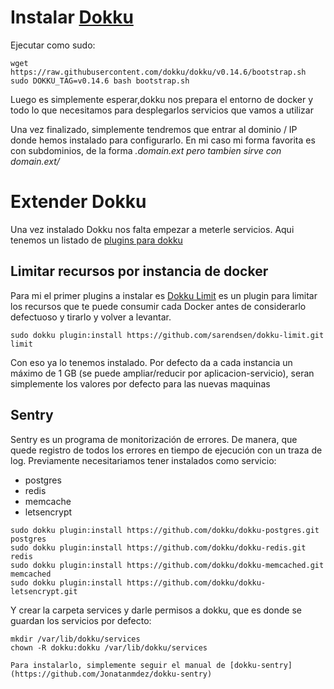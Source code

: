 # Instalar [Dokku](https://github.com/dokku/dokku)

Ejecutar como sudo:

```
wget https://raw.githubusercontent.com/dokku/dokku/v0.14.6/bootstrap.sh
sudo DOKKU_TAG=v0.14.6 bash bootstrap.sh
```

Luego es simplemente esperar,dokku nos prepara el entorno de docker y 
todo lo que necesitamos para desplegarlos servicios que vamos a utilizar 

Una vez finalizado, simplemente tendremos que entrar al dominio / IP 
donde hemos instalado para configurarlo. En mi caso mi forma favorita
es con subdominios, de la forma *.domain.ext pero tambien sirve con domain.ext/*

# Extender Dokku

Una vez instalado Dokku nos falta empezar a meterle servicios. Aqui tenemos un listado de [plugins para dokku](https://github.com/dokku/dokku/blob/master/docs/community/plugins.md)

## Limitar recursos por instancia de docker

Para mi el primer plugins a instalar es [Dokku Limit](https://github.com/sarendsen/dokku-limit) es un plugin para limitar los recursos que te puede consumir cada Docker antes de considerarlo defectuoso y tirarlo y volver a levantar. 

```
sudo dokku plugin:install https://github.com/sarendsen/dokku-limit.git limit
```

Con eso ya lo tenemos instalado. Por defecto da a cada instancia un máximo de 1 GB (se puede ampliar/reducir por aplicacion-servicio), seran simplemente los valores por defecto para las nuevas maquinas

## Sentry 

Sentry es un programa de monitorización de errores. De manera, que quede registro de todos los errores en tiempo de ejecución con un traza de log. Previamente necesitariamos tener instalados como servicio:
* postgres
* redis
* memcache
* letsencrypt

```
sudo dokku plugin:install https://github.com/dokku/dokku-postgres.git postgres
sudo dokku plugin:install https://github.com/dokku/dokku-redis.git redis
sudo dokku plugin:install https://github.com/dokku/dokku-memcached.git memcached
sudo dokku plugin:install https://github.com/dokku/dokku-letsencrypt.git
```
Y crear la carpeta services y darle permisos a dokku, que es donde se guardan los servicios por defecto:
```
mkdir /var/lib/dokku/services
chown -R dokku:dokku /var/lib/dokku/services

Para instalarlo, simplemente seguir el manual de [dokku-sentry](https://github.com/Jonatanmdez/dokku-sentry)


